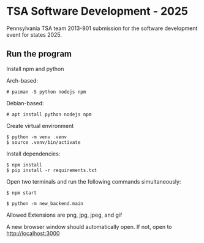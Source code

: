 # TSA Software Development - 2025

Pennsylvania TSA team 2013-901 submission for the software development event for states 2025.

## Run the program

Install npm and python

Arch-based:
```
# pacman -S python nodejs npm
```

Debian-based:
```
# apt install python nodejs npm
```

Create virtual environment

```
$ python -m venv .venv
$ source .venv/bin/activate
```

Install dependencies:

```
$ npm install
$ pip install -r requirements.txt
```

Open two terminals and run the following commands simultaneously:

```
$ npm start
```

```
$ python -m new_backend.main
```

Allowed Extensions are png, jpg, jpeg, and gif

A new browser window should automatically open. If not, open to [http://localhost:3000](http://localhost:3000)
